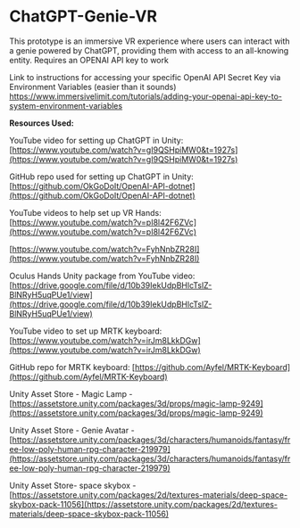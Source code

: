 # ChatGPT-Genie-VR
This prototype is an immersive VR experience where users can interact with a genie powered by ChatGPT, providing them with access to an all-knowing entity.
Requires an OPENAI API key to work

Link to instructions for accessing your specific OpenAI API Secret Key via Environment Variables (easier than it sounds) https://www.immersivelimit.com/tutorials/adding-your-openai-api-key-to-system-environment-variables


******************************Resources Used:******************************

YouTube video for setting up ChatGPT in Unity: [https://www.youtube.com/watch?v=gI9QSHpiMW0&t=1927s](https://www.youtube.com/watch?v=gI9QSHpiMW0&t=1927s)

GitHub repo used for setting up ChatGPT in Unity: [https://github.com/OkGoDoIt/OpenAI-API-dotnet](https://github.com/OkGoDoIt/OpenAI-API-dotnet)

YouTube videos to help set up VR Hands: [https://www.youtube.com/watch?v=pI8l42F6ZVc](https://www.youtube.com/watch?v=pI8l42F6ZVc)

[https://www.youtube.com/watch?v=FyhNnbZR28I](https://www.youtube.com/watch?v=FyhNnbZR28I)

Oculus Hands Unity package from YouTube video: [https://drive.google.com/file/d/10b39IekUdpBHlcTslZ-BlNRyH5uqPUe1/view](https://drive.google.com/file/d/10b39IekUdpBHlcTslZ-BlNRyH5uqPUe1/view)

YouTube video to set up MRTK keyboard: [https://www.youtube.com/watch?v=irJm8LkkDGw](https://www.youtube.com/watch?v=irJm8LkkDGw)

GitHub repo for MRTK keyboard: [https://github.com/Ayfel/MRTK-Keyboard](https://github.com/Ayfel/MRTK-Keyboard)

Unity Asset Store - Magic Lamp - [https://assetstore.unity.com/packages/3d/props/magic-lamp-9249](https://assetstore.unity.com/packages/3d/props/magic-lamp-9249)

Unity Asset Store - Genie Avatar - [https://assetstore.unity.com/packages/3d/characters/humanoids/fantasy/free-low-poly-human-rpg-character-219979](https://assetstore.unity.com/packages/3d/characters/humanoids/fantasy/free-low-poly-human-rpg-character-219979)

Unity Asset Store- space skybox - [https://assetstore.unity.com/packages/2d/textures-materials/deep-space-skybox-pack-11056](https://assetstore.unity.com/packages/2d/textures-materials/deep-space-skybox-pack-11056)

